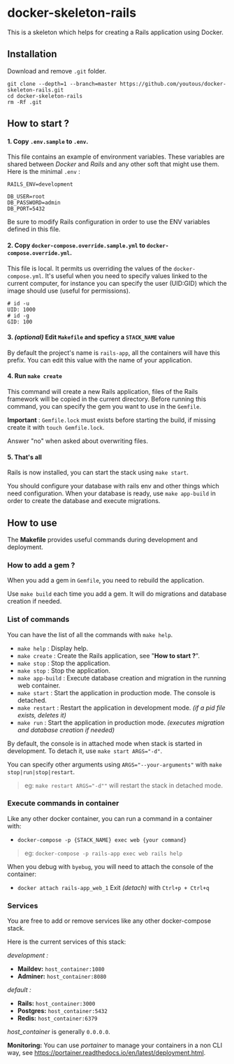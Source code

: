 # docker-skeleton-rails
This is a skeleton which helps for creating a Rails application using Docker. 

## Installation
Download and remove `.git` folder.
```
git clone --depth=1 --branch=master https://github.com/youtous/docker-skeleton-rails.git
cd docker-skeleton-rails
rm -Rf .git
```

## How to start ?
#### 1. Copy `.env.sample` to `.env`.

This file contains an example of environment variables. These variables are shared between _Docker_ and _Rails_ and any other soft that might use them.
Here is the minimal `.env` :
```
RAILS_ENV=development

DB_USER=root
DB_PASSWORD=admin
DB_PORT=5432
```
Be sure to modify Rails configuration in order to use the ENV variables defined in this file.

#### 2. Copy `docker-compose.override.sample.yml` to `docker-compose.override.yml`.

This file is local. It permits us overriding the values of the `docker-compose.yml`.
It's useful when you need to specify values linked to the current computer, for instance you can specify
the user (UID:GID) which the image should use (useful for permissions).
```
# id -u
UID: 1000
# id -g
GID: 100
```
#### 3. _(optional)_ Edit `Makefile` and speficy a `STACK_NAME` value
By default the project's name is `rails-app`, all the containers will have this prefix. You can
edit this value with the name of your application. 

#### 4. Run `make create`
This command will create a new Rails application, files of the Rails framework will be copied in the current directory.
Before running this command, you can specify the gem you want to use in the `Gemfile`.

**Important** : `Gemfile.lock` must exists before starting the build, if missing create it with `touch Gemfile.lock`.

Answer "no" when asked about overwriting files.

#### 5. That's all
Rails is now installed, you can start the stack using `make start`.

You should configure your database with rails env and other things which need configuration.
When your database is ready, use `make app-build` in order to create the database and execute migrations.

## How to use
The **Makefile** provides useful commands during development and deployment.

### How to add a gem ?
When you add a gem in `Gemfile`, you need to rebuild the application.

Use `make build` each time you add a gem. It will do migrations and database creation if needed.

### List of commands
You can have the list of all the commands with `make help`.

- `make help` : Display help.
- `make create` : Create the Rails application, see "**How to start ?**".
- `make stop` : Stop the application.
- `make stop` : Stop the application.
- `make app-build` : Execute database creation and migration in the running web container.
- `make start` : Start the application in production mode. The console is detached.
- `make restart` : Restart the application in development mode. _(if a pid file exists, deletes it)_
- `make run` : Start the application in production mode. _(executes migration and database creation if needed)_

By default, the console is in attached mode when stack is started in development. To detach it, use `make start ARGS="-d"`. 

You can specify other arguments using `ARGS="--your-arguments"` with `make stop|run|stop|restart`.
> eg: `make restart ARGS="-d""` will restart the stack in detached mode. 

### Execute commands in container
Like any other docker container, you can run a command in a container with:
- `docker-compose -p {STACK_NAME} exec web {your command}` 
> eg:
`docker-compose -p rails-app exec web rails help` 

When you debug with `byebug`, you will need to attach the console of the container:
- `docker attach rails-app_web_1`
Exit _(detach)_ with `Ctrl+p + Ctrl+q`

### Services
You are free to add or remove services like any other docker-compose stack.

Here is the current services of this stack:

_development :_
- **Maildev:** `host_container:1080`
- **Adminer:** `host_container:8080`

_default :_
- **Rails:** `host_container:3000`
- **Postgres:** `host_container:5432`
- **Redis:** `host_container:6379`

_host_container_ is generally `0.0.0.0`.

**Monitoring:** 
You can use _portainer_ to manage your containers in a non CLI way, see <https://portainer.readthedocs.io/en/latest/deployment.html>.

